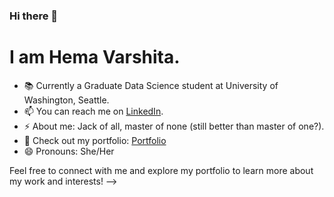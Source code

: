 ### Hi there 👋

# I am Hema Varshita.

- 📚 Currently a Graduate Data Science student at University of Washington, Seattle.
- 📫 You can reach me on [LinkedIn](https://www.linkedin.com/in/hema-varshita-m).
- ⚡ About me: Jack of all, master of none (still better than master of one?).  
- 💬 Check out my portfolio: [Portfolio](https://hvarshita.github.io)  
- 😄 Pronouns: She/Her  

Feel free to connect with me and explore my portfolio to learn more about my work and interests!
-->

